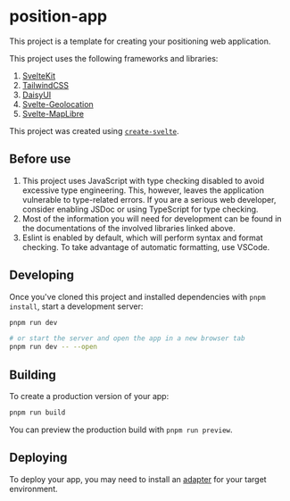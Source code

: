 # position-app

This project is a template for creating your positioning web application.

This project uses the following frameworks and libraries:

1. [SvelteKit](https://kit.svelte.dev/docs/introduction)
2. [TailwindCSS](https://tailwindcss.com/)
3. [DaisyUI](https://daisyui.com/)
4. [Svelte-Geolocation](https://github.com/metonym/svelte-geolocation)
5. [Svelte-MapLibre](https://github.com/dimfeld/svelte-maplibre)

This project was created using [`create-svelte`](https://github.com/sveltejs/kit/tree/main/packages/create-svelte).

## Before use
1. This project uses JavaScript with type checking disabled to avoid excessive type engineering. This, however, leaves the application vulnerable to type-related errors. If you are a serious web developer, consider enabling JSDoc or using TypeScript for type checking.
2. Most of the information you will need for development can be found in the documentations of the involved libraries linked above.
3. Eslint is enabled by default, which will perform syntax and format checking. To take advantage of automatic formatting, use VSCode.

## Developing

Once you've cloned this project and installed dependencies with `pnpm install`, start a development server:

```bash
pnpm run dev

# or start the server and open the app in a new browser tab
pnpm run dev -- --open
```

## Building

To create a production version of your app:

```bash
pnpm run build
```

You can preview the production build with `pnpm run preview`.

## Deploying

To deploy your app, you may need to install an [adapter](https://kit.svelte.dev/docs/adapters) for your target environment.

